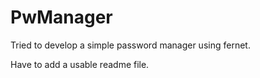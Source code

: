 # PwManager
Tried to develop a simple password manager using fernet.

Have to add a usable readme file.
